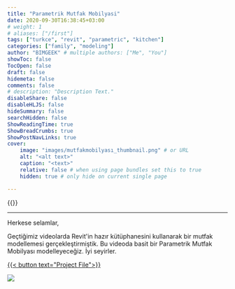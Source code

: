 ```yaml
---
title: "Parametrik Mutfak Mobilyasi"
date: 2020-09-30T16:38:45+03:00
# weight: 1
# aliases: ["/first"]
tags: ["turkce", "revit", "parametric", "kitchen"]
categories: ["family", "modeling"]
author: "BIMGEEK" # multiple authors: ["Me", "You"]
showToc: false
TocOpen: false
draft: false
hidemeta: false
comments: false
# description: "Description Text."
disableShare: false
disableHLJS: false
hideSummary: false
searchHidden: false
ShowReadingTime: true
ShowBreadCrumbs: true
ShowPostNavLinks: true
cover:
    image: "images/mutfakmobilyası_thumbnail.png" # or URL
    alt: "<alt text>"
    caption: "<text>"
    relative: false # when using page bundles set this to true
    hidden: true # only hide on current single page

---
```


{{<youtube ftjXx6pHEmw>}}

---

Herkese selamlar,

Geçtiğimiz videolarda Revit'in hazır kütüphanesini kullanarak bir mutfak modellemesi gerçekleştirmiştik. Bu videoda basit bir Parametrik Mutfak Mobilyası modelleyeceğiz. İyi seyirler.

<a href="files/MobilyaModeli.rvt" download>
    {{< button text="Project File">}}
</a>

![](images/mutfakmobilyası_giris.jpg)
